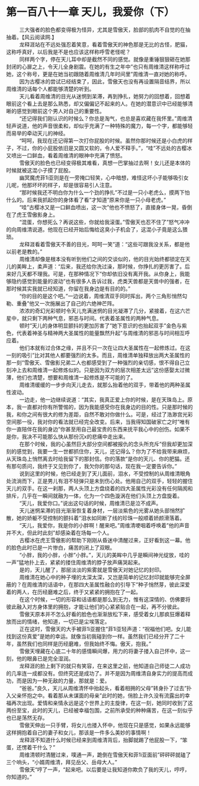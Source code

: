 <h1>第一百八十一章 天儿，我爱你（下）</h1>
<div id="content">&nbsp&nbsp&nbsp&nbsp&nbsp&nbsp&nbsp&nbsp
 三大强者的脸色都变得极为怪异，尤其是雪傲天，脸部的肌肉不自觉的在抽抽着。【风云阅读网.】
 <br/>&nbsp&nbsp&nbsp&nbsp&nbsp&nbsp&nbsp&nbsp
 龙释涯站在不远处强忍着笑意，看着雪傲天的神色那是无比的古怪，肥猫，这称呼真好，以后我是不是也应该这样称呼雪老怪呢？
 <br/>&nbsp&nbsp&nbsp&nbsp&nbsp&nbsp&nbsp&nbsp
 同样两个字，停在天儿耳中却是截然不同的感觉。就像是重锤狠狠砸在她那封闭的心扉之上，令天儿全身剧震。在她的有生之年中”也只有周维清这样称呼过她，这个称号，更是在她当初跟随着周维清几年时间里”周维清一直对她的称呼。
 <br/>&nbsp&nbsp&nbsp&nbsp&nbsp&nbsp&nbsp&nbsp
 因为古樱冰的尝试已经结束了，因此，雪傲天也没有再设置隔音结界，所以周维清的话每个人都能够清楚的听到。
 <br/>&nbsp&nbsp&nbsp&nbsp&nbsp&nbsp&nbsp&nbsp
 天儿看着周维清的目光从迷惘到呆滞，再到挣扎，她努力的回想着，回想着眼前这个看上去是那么熟悉，却又偏偏记不起来的人。在她的潜意识中已经能够清晰的感觉到眼前这个男人对自己的重要性。
 <br/>&nbsp&nbsp&nbsp&nbsp&nbsp&nbsp&nbsp&nbsp
 “还记得我们刚认识的时候么？你总是淘气，也总是喜欢藏在我怀里。”周维清轻声说道，他的声音很柔和，却似乎充满了一种特殊的魔力，每一个字，都能够轻而易举的牵动天儿的神经。
 <br/>&nbsp&nbsp&nbsp&nbsp&nbsp&nbsp&nbsp&nbsp
 “呵呵，我现在还记得第一次打你屁股的时候。虽然你那时候还是小白虎的样子，不过，你的小屁股依旧是又圆又软的，令人爱不释手。”，“哇”不远处的古樱冰又喷出一口鲜血，看着周维清的眼神中充满了愤怒。
 <br/>&nbsp&nbsp&nbsp&nbsp&nbsp&nbsp&nbsp&nbsp
 雪傲天的脸色也已经变得极其难看，真想一巴掌抽过去啊！女儿还是本体的时候就被这混小子摸了屁股。
 <br/>&nbsp&nbsp&nbsp&nbsp&nbsp&nbsp&nbsp&nbsp
 幽冥魔虎菲1ì亚则是在一旁掩口轻笑，心中暗想，难怪这坏小子能够吸引女儿呢，他那坏坏的样子，却是很容易引人注意。
 <br/>&nbsp&nbsp&nbsp&nbsp&nbsp&nbsp&nbsp&nbsp
 “那时候我还不明白你为什么一个劲的挣扎”不过是一只小老虎么，摸两下怕什么的。后来我抓起你的身体看了看”才知道”原来你是一只小母老虎。”
 <br/>&nbsp&nbsp&nbsp&nbsp&nbsp&nbsp&nbsp&nbsp
 “哇”古樱冰又是一口鲜血喷出，这一次”他也不愤怒了，直接身体一晃，昏倒在了虎王雪傲影身上。
 <br/>&nbsp&nbsp&nbsp&nbsp&nbsp&nbsp&nbsp&nbsp
 “混蛋，你想死么？再说这些，你就给我滚蛋。”雪傲天也忍不住了”怒气冲冲的向周维清说道。他现在已经开始后悔给这臭小子机会了，这混小子竟是这么猥琐。
 <br/>&nbsp&nbsp&nbsp&nbsp&nbsp&nbsp&nbsp&nbsp
 龙释涯看着雪傲天不善的目光，呵呵一笑”道：“这些可跟我没关系，都是他以前老是教的。”
 <br/>&nbsp&nbsp&nbsp&nbsp&nbsp&nbsp&nbsp&nbsp
 周维清却像是根本没有听到他们之间的交谈似的，他的目光始终都锁定在天儿的美眸上，柔声道：“后来，我还给你洗过澡，那时候，你挣扎的更厉害了。后来好几天都不理我。可是，在那种情况下”你却依旧没有离开我。从你身上，我能够隐约感觉到能量的波动”也有很多人告诉过我，虎类天兽都是天兽中的强者，在那时候其实我就已经知道，你留在我身边是有目的的。”
 <br/>&nbsp&nbsp&nbsp&nbsp&nbsp&nbsp&nbsp&nbsp
 “你的目的是这个吧。”一边说着，周维清双手同时挥出，两个三角形悄然勾勒、重叠”他又一次施展出了自己的六绝神芒阵。
 <br/>&nbsp&nbsp&nbsp&nbsp&nbsp&nbsp&nbsp&nbsp
 浓浓的奇幻光彩顿时令天儿充满迷惘的目光凝滞了几分，紧接着，在这六芒星中，就只剩下两种气息，邪恶与时间。代表着圣属性的两种气息。
 <br/>&nbsp&nbsp&nbsp&nbsp&nbsp&nbsp&nbsp&nbsp
 顿时”天儿的身体明显颤抖的更加厉害了”她下意识的也抬起双手”金色与紫色，代表着神圣与精神两大圣属性的能量飘然升起”与周维清的邪恶与时间相互呼应着。
 <br/>&nbsp&nbsp&nbsp&nbsp&nbsp&nbsp&nbsp&nbsp
 他们本就有过合体之缘，并且不只一次在让四大圣属性在一起修炼过。在这一刻的吸引”比对其他人都要强烈的太多。而且，周维清单独释放出两大圣属性的那一刻”雪傲天、雪傲影兄弟二人也都感受到了一种强烈的亲切感，恨不得自己立刻冲上去和周维清一起修炼似的。只是因为双方的层次相差太远”这份感娶太过微薄，他们也清楚，想要和周维清一起修炼是不可能的了。
 <br/>&nbsp&nbsp&nbsp&nbsp&nbsp&nbsp&nbsp&nbsp
 周维清缓缓的一步步向天儿走去，就那么抬着他的双手，带着他的两种圣属性波动。
 <br/>&nbsp&nbsp&nbsp&nbsp&nbsp&nbsp&nbsp&nbsp
 一边走，他一边继续说道：“其实，我真正爱上你的时候，是在天珠岛上。原本，我一直都对你有所警惕的，因为我能感受你在我身边的目的性。只是那时候的我，和你之间有很大的修为差距，自然不敢对你做什么。可是，经过了浩渺宫光彩空间那一役，我对你的看法就已经完全改变。后来，当我得知国破家亡之时”唯有你一直陪伴在我的身边”你甚至用自己最宝贵的东西来抚平我心中的创伤。如果不是你，我决不可能那么快从那份沉x的悲痛中走出来。
 <br/>&nbsp&nbsp&nbsp&nbsp&nbsp&nbsp&nbsp&nbsp
 在那个时候，我的心虽然巨大部分空间都被报仇的念头所充斥”但我却更加深刻的感觉到，我要一生一世都抓住你，天儿，还记得么？你为了不给我带来麻烦，从天珠岛上悄然离去时给我留下的那封信。你的落款”是你的天儿、你的肥猫。还有那句质问，我终于又见到你了，我欠你的那句话，现在我一定要告诉你。”
 <br/>&nbsp&nbsp&nbsp&nbsp&nbsp&nbsp&nbsp&nbsp
 说到这里的时候，他已经走到了天儿面前，泪水，不受控制的从周维清眼角处流淌而下，正是男儿有泪不轻弹只是未到伤心处。他用自己的双手，轻轻的握住天儿的双手。在这一刹那，两人头顶上方盘绕着的四大圣属性光彩没有任何隔阂和排斥，几乎在一瞬间就融为一体，化为一个四色漩涡在他们头顶上方盘旋着。
 <br/>&nbsp&nbsp&nbsp&nbsp&nbsp&nbsp&nbsp&nbsp
 “天儿，我爱你口。”说出这句话的时候，周维清已是泣不成声。
 <br/>&nbsp&nbsp&nbsp&nbsp&nbsp&nbsp&nbsp&nbsp
 天儿迷惘呆滞的目光渐渐恢复着身材，一层淡紫色的光雾从她头部悄然扩散，她的娇躯不受控制的颤抖着”泪水如同断了线的珍珠一般顺着娇颜滑落着。
 <br/>&nbsp&nbsp&nbsp&nbsp&nbsp&nbsp&nbsp&nbsp
 “天儿，我爱你，我是你的小胖啊！醒来吧。”周维清哽咽着呼唤着”他的声音并不大，但此时此刻”却感染着在场每一个人。
 <br/>&nbsp&nbsp&nbsp&nbsp&nbsp&nbsp&nbsp&nbsp
 古樱冰在虎王雪傲影的帮助下刚刚从昏迷中清醒过来，正好看到这一幕。他的脸色此时已是一片惨白，痛苦的闭上了双眼。
 <br/>&nbsp&nbsp&nbsp&nbsp&nbsp&nbsp&nbsp&nbsp
 “小胖，我的小胖，小胖”小胖。”，天儿的美眸中几乎是瞬间神光绽放，哇的一声”猛地扑上去，紧紧的搂住周维清的脖子放声痛哭起来。
 <br/>&nbsp&nbsp&nbsp&nbsp&nbsp&nbsp&nbsp&nbsp
 是的，天儿醒了，那层淡淡的紫雾就是雪傲天对她记忆的封印。
 <br/>&nbsp&nbsp&nbsp&nbsp&nbsp&nbsp&nbsp&nbsp
 周维清在她心中的种子埋的太深太深，又岂是简单的记忆封印就能够完全屏蔽的？在周维清的话语中，在那四大圣属性融合的引导下”种子悄然芽，彼此深爱着的两人，在历经磨难之后，终于又紧紧的拥抱在了一起。
 <br/>&nbsp&nbsp&nbsp&nbsp&nbsp&nbsp&nbsp&nbsp
 在这个时候，一切的形容和话语都是那么到无力，惟有这深情的、仿佛要将彼此融入对方身体里的拥抱，才能让他们的心紧紧贴合在一起，再不分彼此。
 <br/>&nbsp&nbsp&nbsp&nbsp&nbsp&nbsp&nbsp&nbsp
 雪傲天原本并不怎么好看的脸色也渐渐放松下来，感受着女儿那疯狂爆着释放而出的情绪，他知道，一切已是尘埃落定。
 <br/>&nbsp&nbsp&nbsp&nbsp&nbsp&nbsp&nbsp&nbsp
 正在这时，雪傲天的大手被菲1ì亚握住”菲1ì亚轻声道：“祝福他们吧。女儿能找到这份真爱”是她的幸运。就像当初我碰到你一样。虽然我们已经分开了二十年，虽然我们也同样是历经磨难，但我始终不悔。傲天，抱我。”
 <br/>&nbsp&nbsp&nbsp&nbsp&nbsp&nbsp&nbsp&nbsp
 雪傲天埋藏在心底二十年的感情瞬间爆，用力的将妻子搂入自己怀中，这一刻，他的眼鼻已是完全湿润。
 <br/>&nbsp&nbsp&nbsp&nbsp&nbsp&nbsp&nbsp&nbsp
 龙释涯的脸上剩下的就只有笑容，在来这里之前，他知道自己师徒二人成功的几率连一成都没有。但终究还是成功了。并不是因为周维清自身实力的提高而成功，而是因为一种无敌的力量，那就是：爱。
 <br/>&nbsp&nbsp&nbsp&nbsp&nbsp&nbsp&nbsp&nbsp
 “爸爸。”良久，天儿从周维清怀中抬起头，看着相拥的父母”转身扑了过去”扑入父亲怀抱之中。看着那从未谋面的母亲”此时的她，俏脸上许久没有流露出的幸福再次出现。爱情和亲情永远是这个世界上的主旋律，在这一刻，她同时收到了这两份至宝，此时的天儿，已经被幸福包围，之前所承受的种种痛苦，在这一刻似乎也已是荡然无存。
 <br/>&nbsp&nbsp&nbsp&nbsp&nbsp&nbsp&nbsp&nbsp
 雪傲天伸出一只手臂，将女儿也搂入怀中，他现在只是感觉，如果永远能够这样拥抱着自己的妻子和女儿，那该是一件多么美妙的事情啊！
 <br/>&nbsp&nbsp&nbsp&nbsp&nbsp&nbsp&nbsp&nbsp
 龙释涯不知道什么时候已经来到周维清背后，抬脚就踢了他屁股一下，“笨蛋，还愣着干什么？”
 <br/>&nbsp&nbsp&nbsp&nbsp&nbsp&nbsp&nbsp&nbsp
 周维清顿时清醒过来，噗通一声，跪倒在雪傲天和菲1ì亚面前”砰砰砰就磕了三个响头，“小婿周维清，拜见岳父、岳母大人。”
 <br/>&nbsp&nbsp&nbsp&nbsp&nbsp&nbsp&nbsp&nbsp
 雪傲天“哼了一声，“起来吧。以后要是让我知道你欺负了我的天儿，哼哼，你知道的。”
 <br/>&nbsp&nbsp&nbsp&nbsp&nbsp&nbsp&nbsp&nbsp
 <br/>&nbsp&nbsp&nbsp&nbsp&nbsp&nbsp&nbsp&nbsp
</div>
